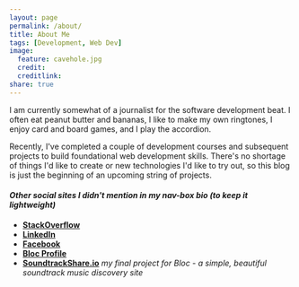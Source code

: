 ```yaml
---
layout: page
permalink: /about/
title: About Me
tags: [Development, Web Dev]
image:
  feature: cavehole.jpg
  credit: 
  creditlink: 
share: true
---
```


I am currently somewhat of a journalist for the software development beat. I often eat peanut butter and bananas, I like to make my own ringtones, I enjoy card and board games, and I play the accordion.

Recently, I've completed a couple of development courses and subsequent projects to build foundational web development skills.  There's no shortage of things I'd like to create or new technologies I'd like to try out, so this blog is just the beginning of an upcoming string of projects.

#### _Other social sites I didn't mention in my nav-box bio (to keep it lightweight)_

* [**StackOverflow**](http://stackoverflow.com/users/969363/mpron)
* [**LinkedIn**](www.linkedin.com/in/mpron/)
* [**Facebook**](https://www.facebook.com/mpronschinske)
* [**Bloc Profile**](https://www.bloc.io/users/mitch-pronschinske)
* [**SoundtrackShare.io**](http://soundtrackshare.herokuapp.com) _my final project for Bloc - a simple, beautiful soundtrack music discovery site_